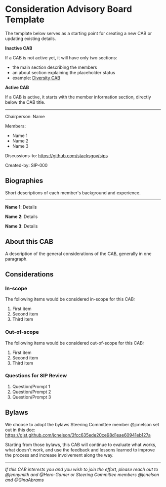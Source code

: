 # Consideration Advisory Board Template

The template below serves as a starting point for creating a new CAB or updating existing details.

**Inactive CAB**

If a CAB is not active yet, it will have only two sections:

- the main section describing the members
- an about section explaining the placeholder status
- example: [Diversity CAB](diversity.md)

**Active CAB**

If a CAB is active, it starts with the member information section, directly below the CAB title.

---

Chairperson: Name

Members:

- Name 1 <email>
- Name 2 <email>
- Name 3 <email>

Discussions-to: https://github.com/stacksgov/sips

Created-by: SIP-000

## Biographies

Short descriptions of each member's background and experience.

---

**Name 1**: Details

**Name 2**: Details

**Name 3**: Details

## About this CAB

A description of the general considerations of the CAB, generally in one paragraph.

## Considerations

### In-scope

The following items would be considered in-scope for this CAB:

1. First item
2. Second item
3. Third item

### Out-of-scope

The following items would be considered out-of-scope for this CAB:

1. First item
2. Second item
3. Third item

### Questions for SIP Review

1. Question/Prompt 1
2. Question/Prompt 2
3. Question/Prompt 3

## Bylaws

We choose to adopt the bylaws Steering Committee member @jcnelson set out in this doc: https://gist.github.com/jcnelson/3fcc635ede20ce98d1eae60941eb127a

Starting from those bylaws, this CAB will continue to evaluate what works, what doesn't work, and use the feedback and lessons learned to improve the process and increase involvement along the way.

---

_If this CAB interests you and you wish to join the effort, please reach out to @jennymith and @Hero-Gamer or Steering Committee members @jcnelson and @GinaAbrams_
